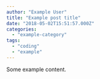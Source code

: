 ```yaml
---
author: "Example User"
title: "Example post title"
date: "2018-05-02T15:51:57.000Z"
categories:
  - "example-category"
tags:
  - "coding"
  - "example"
---
```


Some example content.
